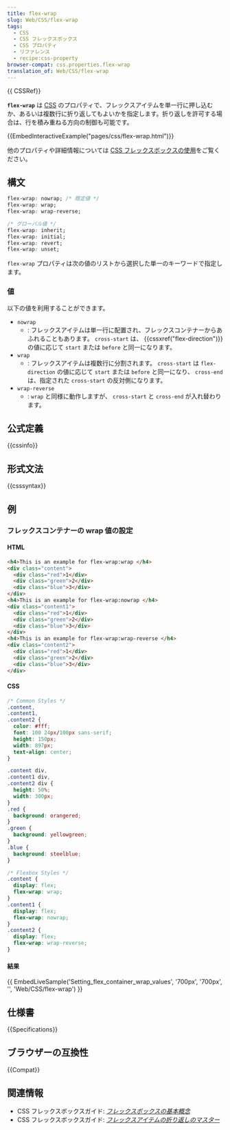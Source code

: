 ```yaml
---
title: flex-wrap
slug: Web/CSS/flex-wrap
tags:
  - CSS
  - CSS フレックスボックス
  - CSS プロパティ
  - リファレンス
  - recipe:css-property
browser-compat: css.properties.flex-wrap
translation_of: Web/CSS/flex-wrap
---
```

{{ CSSRef}}

**`flex-wrap`** は [CSS](/ja/docs/Web/CSS) のプロパティで、フレックスアイテムを単一行に押し込むか、あるいは複数行に折り返してもよいかを指定します。折り返しを許可する場合は、行を積み重ねる方向の制御も可能です。

{{EmbedInteractiveExample("pages/css/flex-wrap.html")}}

他のプロパティや詳細情報については [CSS フレックスボックスの使用](/ja/docs/Web/CSS/CSS_Flexible_Box_Layout/Basic_Concepts_of_Flexbox)をご覧ください。

## 構文

```css
flex-wrap: nowrap; /* 既定値 */
flex-wrap: wrap;
flex-wrap: wrap-reverse;

/* グローバル値 */
flex-wrap: inherit;
flex-wrap: initial;
flex-wrap: revert;
flex-wrap: unset;
```

`flex-wrap` プロパティは次の値のリストから選択した単一のキーワードで指定します。

### 値

以下の値を利用することができます。

- `nowrap`
  - : フレックスアイテムは単一行に配置され、フレックスコンテナーからあふれることもあります。 `cross-start` は、 {{cssxref("flex-direction")}} の値に応じて `start` または `before` と同一になります。
- `wrap`
  - : フレックスアイテムは複数行に分割されます。 `cross-start` は `flex-direction` の値に応じて `start` または `before` と同一になり、 `cross-end` は、指定された `cross-start` の反対側になります。
- `wrap-reverse`
  - : `wrap` と同様に動作しますが、 `cross-start` と `cross-end` が入れ替わります。

## 公式定義

{{cssinfo}}

## 形式文法

{{csssyntax}}

## 例

<h3 id="Setting_flex_container_wrap_values">フレックスコンテナーの wrap 値の設定</h3>

#### HTML

```html
<h4>This is an example for flex-wrap:wrap </h4>
<div class="content">
  <div class="red">1</div>
  <div class="green">2</div>
  <div class="blue">3</div>
</div>
<h4>This is an example for flex-wrap:nowrap </h4>
<div class="content1">
  <div class="red">1</div>
  <div class="green">2</div>
  <div class="blue">3</div>
</div>
<h4>This is an example for flex-wrap:wrap-reverse </h4>
<div class="content2">
  <div class="red">1</div>
  <div class="green">2</div>
  <div class="blue">3</div>
</div>
```

#### CSS

```css
/* Common Styles */
.content,
.content1,
.content2 {
  color: #fff;
  font: 100 24px/100px sans-serif;
  height: 150px;
  width: 897px;
  text-align: center;
}

.content div,
.content1 div,
.content2 div {
  height: 50%;
  width: 300px;
}
.red {
  background: orangered;
}
.green {
  background: yellowgreen;
}
.blue {
  background: steelblue;
}

/* Flexbox Styles */
.content {
  display: flex;
  flex-wrap: wrap;
}
.content1 {
  display: flex;
  flex-wrap: nowrap;
}
.content2 {
  display: flex;
  flex-wrap: wrap-reverse;
}
```

#### 結果

{{ EmbedLiveSample('Setting_flex_container_wrap_values', '700px', '700px', '', 'Web/CSS/flex-wrap') }}

## 仕様書

{{Specifications}}

## ブラウザーの互換性

{{Compat}}

## 関連情報

- CSS フレックスボックスガイド: _[フレックスボックスの基本概念](/ja/docs/Web/CSS/CSS_Flexible_Box_Layout/Basic_Concepts_of_Flexbox)_
- CSS フレックスボックスガイド: _[フレックスアイテムの折り返しのマスター](/ja/docs/Web/CSS/CSS_Flexible_Box_Layout/Mastering_Wrapping_of_Flex_Items)_
